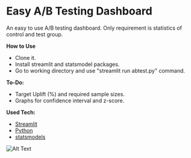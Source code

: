 # Easy A/B Testing Dashboard

An easy to use A/B testing dashboard. Only requirement is statistics of control and test group.

**How to Use**

- Clone it.
- Install streamlit and statsmodel packages.
- Go to working directory and use "streamlit run abtest.py" command.

**To-Do:**

- Target Uplift (%) and required sample sizes.
- Graphs for confidence interval and z-score.

**Used Tech:**

- [Streamlit](https://streamlit.io/)
- [Python](https://www.python.org/)
- [statsmodels](https://www.statsmodels.org/stable/index.html)

![Alt Text](https://media0.giphy.com/media/eMyroAhYsE1D4BpOyg/giphy.gif?cid=790b761129623b7f14aa39ffd5eabc9ca6c4a7327bf46107&rid=giphy.gif&ct=g)
